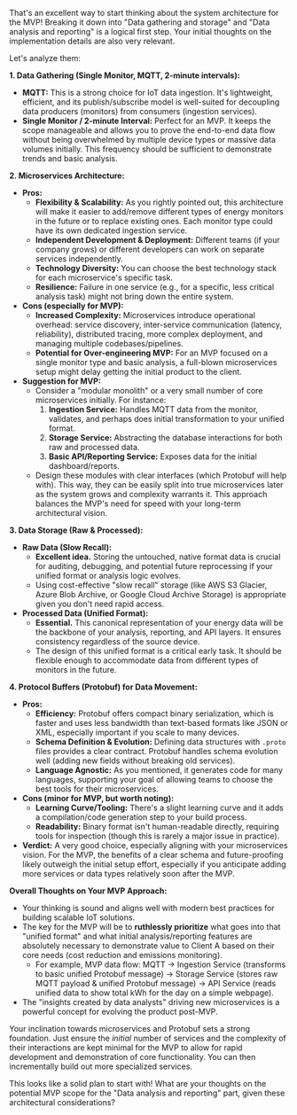 That's an excellent way to start thinking about the system architecture for the MVP! Breaking it down into "Data gathering and storage" and "Data analysis and reporting" is a logical first step. Your initial thoughts on the implementation details are also very relevant.

Let's analyze them:

**1. Data Gathering (Single Monitor, MQTT, 2-minute intervals):**
* **MQTT:** This is a strong choice for IoT data ingestion. It's lightweight, efficient, and its publish/subscribe model is well-suited for decoupling data producers (monitors) from consumers (ingestion services).
* **Single Monitor / 2-minute Interval:** Perfect for an MVP. It keeps the scope manageable and allows you to prove the end-to-end data flow without being overwhelmed by multiple device types or massive data volumes initially. This frequency should be sufficient to demonstrate trends and basic analysis.

**2. Microservices Architecture:**
* **Pros:**
    * **Flexibility & Scalability:** As you rightly pointed out, this architecture will make it easier to add/remove different types of energy monitors in the future or to replace existing ones. Each monitor type could have its own dedicated ingestion service.
    * **Independent Development & Deployment:** Different teams (if your company grows) or different developers can work on separate services independently.
    * **Technology Diversity:** You can choose the best technology stack for each microservice's specific task.
    * **Resilience:** Failure in one service (e.g., for a specific, less critical analysis task) might not bring down the entire system.
* **Cons (especially for MVP):**
    * **Increased Complexity:** Microservices introduce operational overhead: service discovery, inter-service communication (latency, reliability), distributed tracing, more complex deployment, and managing multiple codebases/pipelines.
    * **Potential for Over-engineering MVP:** For an MVP focused on a single monitor type and basic analysis, a full-blown microservices setup might delay getting the initial product to the client.
* **Suggestion for MVP:**
    * Consider a "modular monolith" or a very small number of core microservices initially. For instance:
        1.  **Ingestion Service:** Handles MQTT data from the monitor, validates, and perhaps does initial transformation to your unified format.
        2.  **Storage Service:** Abstracting the database interactions for both raw and processed data.
        3.  **Basic API/Reporting Service:** Exposes data for the initial dashboard/reports.
    * Design these modules with clear interfaces (which Protobuf will help with). This way, they can be easily split into true microservices later as the system grows and complexity warrants it. This approach balances the MVP's need for speed with your long-term architectural vision.

**3. Data Storage (Raw & Processed):**
* **Raw Data (Slow Recall):**
    * **Excellent idea.** Storing the untouched, native format data is crucial for auditing, debugging, and potential future reprocessing if your unified format or analysis logic evolves.
    * Using cost-effective "slow recall" storage (like AWS S3 Glacier, Azure Blob Archive, or Google Cloud Archive Storage) is appropriate given you don't need rapid access.
* **Processed Data (Unified Format):**
    * **Essential.** This canonical representation of your energy data will be the backbone of your analysis, reporting, and API layers. It ensures consistency regardless of the source device.
    * The design of this unified format is a critical early task. It should be flexible enough to accommodate data from different types of monitors in the future.

**4. Protocol Buffers (Protobuf) for Data Movement:**
* **Pros:**
    * **Efficiency:** Protobuf offers compact binary serialization, which is faster and uses less bandwidth than text-based formats like JSON or XML, especially important if you scale to many devices.
    * **Schema Definition & Evolution:** Defining data structures with `.proto` files provides a clear contract. Protobuf handles schema evolution well (adding new fields without breaking old services).
    * **Language Agnostic:** As you mentioned, it generates code for many languages, supporting your goal of allowing teams to choose the best tools for their microservices.
* **Cons (minor for MVP, but worth noting):**
    * **Learning Curve/Tooling:** There's a slight learning curve and it adds a compilation/code generation step to your build process.
    * **Readability:** Binary format isn't human-readable directly, requiring tools for inspection (though this is rarely a major issue in practice).
* **Verdict:** A very good choice, especially aligning with your microservices vision. For the MVP, the benefits of a clear schema and future-proofing likely outweigh the initial setup effort, especially if you anticipate adding more services or data types relatively soon after the MVP.

**Overall Thoughts on Your MVP Approach:**

* Your thinking is sound and aligns well with modern best practices for building scalable IoT solutions.
* The key for the MVP will be to **ruthlessly prioritize** what goes into that "unified format" and what initial analysis/reporting features are absolutely necessary to demonstrate value to Client A based on their core needs (cost reduction and emissions monitoring).
    * For example, MVP data flow: MQTT -> Ingestion Service (transforms to basic unified Protobuf message) -> Storage Service (stores raw MQTT payload & unified Protobuf message) -> API Service (reads unified data to show total kWh for the day on a simple webpage).
* The "insights created by data analysts" driving new microservices is a powerful concept for evolving the product post-MVP.

Your inclination towards microservices and Protobuf sets a strong foundation. Just ensure the *initial* number of services and the complexity of their interactions are kept minimal for the MVP to allow for rapid development and demonstration of core functionality. You can then incrementally build out more specialized services.

This looks like a solid plan to start with! What are your thoughts on the potential MVP scope for the "Data analysis and reporting" part, given these architectural considerations?